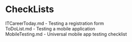 # CheckLists
ITCareerToday.md - Testing a registration form  
ToDoList.md - Testing a mobile application  
MobileTesting.md - Universal mobile app testing checklist
